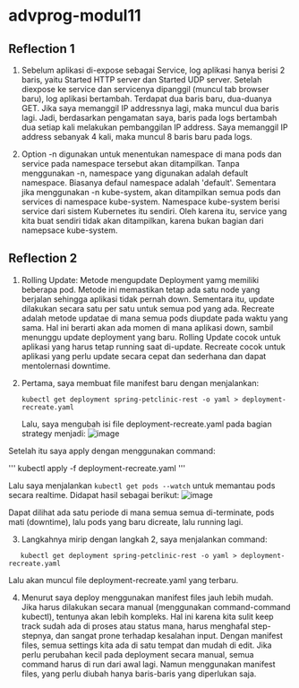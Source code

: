 # advprog-modul11

## Reflection 1

1. Sebelum aplikasi di-expose sebagai Service, log aplikasi hanya berisi 2 baris, yaitu Started HTTP server dan Started UDP server. Setelah diexpose ke service dan servicenya dipanggil (muncul tab browser baru), log aplikasi bertambah. Terdapat dua baris baru, dua-duanya GET. Jika saya memanggil IP addressnya lagi, maka muncul dua baris lagi. Jadi, berdasarkan pengamatan saya, baris pada logs bertambah dua setiap kali melakukan pembanggilan IP address. Saya memanggil IP address sebanyak 4 kali, maka muncul 8 baris baru pada logs.

2. Option -n digunakan untuk menentukan namespace di mana pods dan service pada namespace tersebut akan ditampilkan. Tanpa menggunakan -n, namespace yang digunakan adalah default namespace. Biasanya defaul namespace adalah 'default'. Sementara jika menggunakan -n kube-system, akan ditampilkan semua pods dan services di namespace kube-system. Namespace kube-system berisi service dari sistem Kubernetes itu sendiri. Oleh karena itu, service yang kita buat sendiri tidak akan ditampilkan, karena bukan bagian dari namepsace kube-system.


## Reflection 2

1. Rolling Update: Metode mengupdate Deployment yamg memiliki beberapa pod. Metode ini memastikan tetap ada satu node yang berjalan sehingga aplikasi tidak pernah down. Sementara itu, update dilakukan secara satu per satu untuk semua pod yang ada. Recreate adalah metode updatae di mana semua pods diupdate pada waktu yang sama. Hal ini berarti akan ada momen di mana aplikasi down, sambil menunggu update deployment yang baru. Rolling Update cocok untuk aplikasi yang harus tetap running saat di-update. Recreate cocok untuk aplikasi yang perlu update secara cepat dan sederhana dan dapat mentolernasi downtime.
2. Pertama, saya membuat file manifest baru dengan menjalankan:
   
   ```
   kubectl get deployment spring-petclinic-rest -o yaml > deployment-recreate.yaml
   ```
   
   Lalu, saya mengubah isi file deployment-recreate.yaml pada bagian strategy menjadi:
![image](https://github.com/DaWanAnOnli/advprog-modul11/assets/124868777/a0368bd8-0cbf-4104-8569-f13ea6ec54c6)

Setelah itu saya apply dengan menggunakan command:

'''
kubectl apply -f deployment-recreate.yaml
'''

Lalu saya menjalankan ```kubectl get pods --watch``` untuk memantau pods secara realtime. Didapat hasil sebagai berikut:
![image](https://github.com/DaWanAnOnli/advprog-modul11/assets/124868777/188b396c-6eba-47a2-9a81-37727b014b00)

Dapat dilihat ada satu periode di mana semua semua di-terminate, pods mati (downtime), lalu pods yang baru dicreate, lalu running lagi.

3. Langkahnya mirip dengan langkah 2, saya menjalankan command:
```
   kubectl get deployment spring-petclinic-rest -o yaml > deployment-recreate.yaml
```
Lalu akan muncul file deployment-recreate.yaml yang terbaru.


4. Menurut saya deploy menggunakan manifest files jauh lebih mudah. Jika harus dilakukan secara manual (menggunakan command-command kubectl), tentunya akan lebih kompleks. Hal ini karena kita sulit keep track sudah ada di proses atau status mana, harus menghafal step-stepnya, dan sangat prone terhadap kesalahan input. Dengan manifest files, semua settings kita ada di satu tempat dan mudah di edit. Jika perlu perubahan kecil pada deployment secara manual, semua command harus di run dari awal lagi. Namun menggunakan manifest files, yang perlu diubah hanya baris-baris yang diperlukan saja.
